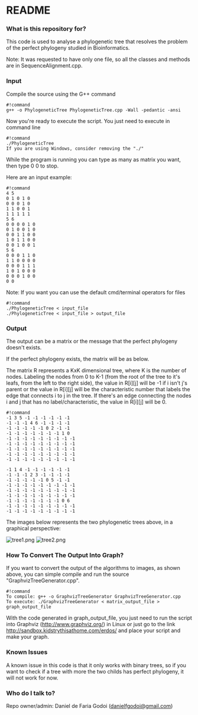 # README #

### What is this repository for? ###

This code is used to analyse a phylogenetic tree that resolves the problem of the perfect phylogeny studied in Bioinformatics.

Note: It was requested to have only one file, so all the classes and methods are in SequenceAlignment.cpp.

### Input ###

Compile the source using the G++ command

```
#!command
g++ -o PhylogeneticTree PhylogeneticTree.cpp -Wall -pedantic -ansi
```

Now you're ready to execute the script. You just need to execute in command line
```
#!command
./PhylogeneticTree
If you are using Windows, consider removing the "./"
```

While the program is running you can type as many as matrix you want, then type 0 0 to stop.

Here are an input example:
```
#!command
4 5
0 1 0 1 0
0 0 0 1 0
1 1 0 0 1
1 1 1 1 1
5 6
0 0 0 0 1 0
0 1 0 0 1 0
0 0 1 1 0 0
1 0 1 1 0 0
0 0 1 0 0 1
5 6
0 0 0 1 1 0
1 1 0 0 0 0
0 0 0 1 1 1
1 0 1 0 0 0
0 0 0 1 0 0
0 0
```

Note: If you want you can use the default cmd/terminal operators for files
```
#!command
./PhylogeneticTree < input_file
./PhylogeneticTree < input_file > output_file
```

### Output ###

The output can be a matrix or the message that the perfect phylogeny doesn't exists.

If the perfect phylogeny exists, the matrix will be as below.

The matrix R represents a KxK dimensional tree, where K is the number of nodes. Labeling the nodes from 0 to K-1 (from the root of the tree to it's leafs, from the left to the right side), the value in R[i][j] will be -1 if i isn't j's parent or the value in R[i][j] will be the characteristic number that labels the edge that connects i to j in the tree. If there's an edge connecting the nodes i and j that has no label/characteristic, the value in R[i][j] will be 0.

```
#!command
-1 3 5 -1 -1 -1 -1 -1 -1
-1 -1 -1 4 6 -1 -1 -1 -1
-1 -1 -1 -1 -1 0 2 -1 -1
-1 -1 -1 -1 -1 -1 -1 1 0
-1 -1 -1 -1 -1 -1 -1 -1 -1
-1 -1 -1 -1 -1 -1 -1 -1 -1
-1 -1 -1 -1 -1 -1 -1 -1 -1
-1 -1 -1 -1 -1 -1 -1 -1 -1
-1 -1 -1 -1 -1 -1 -1 -1 -1

-1 1 4 -1 -1 -1 -1 -1 -1
-1 -1 -1 2 3 -1 -1 -1 -1
-1 -1 -1 -1 -1 0 5 -1 -1
-1 -1 -1 -1 -1 -1 -1 -1 -1
-1 -1 -1 -1 -1 -1 -1 -1 -1
-1 -1 -1 -1 -1 -1 -1 -1 -1
-1 -1 -1 -1 -1 -1 -1 0 6
-1 -1 -1 -1 -1 -1 -1 -1 -1
-1 -1 -1 -1 -1 -1 -1 -1 -1
```

The images below represents the two phylogenetic trees above, in a graphical perspective:

![tree1.png](https://bitbucket.org/repo/pp65Ln/images/3711864554-tree1.png)
![tree2.png](https://bitbucket.org/repo/pp65Ln/images/2636162636-tree2.png)

### How To Convert The Output Into Graph? ###

If you want to convert the output of the algorithms to images, as shown above, you can simple compile and run the source "GraphvizTreeGenerator.cpp".

```
#!command
To compile: g++ -o GraphvizTreeGenerator GraphvizTreeGenerator.cpp
To execute: ./GraphvizTreeGenerator < matrix_output_file > graph_output_file
```

With the code generated in graph_output_file, you just need to run the script into Graphviz (<http://www.graphviz.org/>) in Linux or just go to the link <http://sandbox.kidstrythisathome.com/erdos/> and place your script and make your graph.

### Known Issues ###

A known issue in this code is that it only works with binary trees, so if you want to check if a tree with more the two childs has perfect phylogeny, it will not work for now.

### Who do I talk to? ###

Repo owner/admin: Daniel de Faria Godoi (<danielfgodoi@gmail.com>)